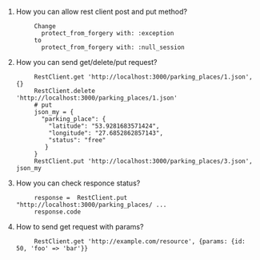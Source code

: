 1. How you can allow rest client post and put method?
      
            Change 
              protect_from_forgery with: :exception
            to
              protect_from_forgery with: :null_session
2. How you can send get/delete/put request?
            
            RestClient.get 'http://localhost:3000/parking_places/1.json', {}
            RestClient.delete 'http://localhost:3000/parking_places/1.json'
            # put 
            json_my = {
              "parking_place": {
                "latitude": "53.9281683571424",
                "longitude": "27.6852862857143",
                "status": "free"
               }
            }
            RestClient.put 'http://localhost:3000/parking_places/3.json', json_my
3. How you can check responce status?
            
            response =  RestClient.put "http://localhost:3000/parking_places/ ...
            response.code 
            

4. How to send get request with params?
            
            RestClient.get 'http://example.com/resource', {params: {id: 50, 'foo' => 'bar'}}
